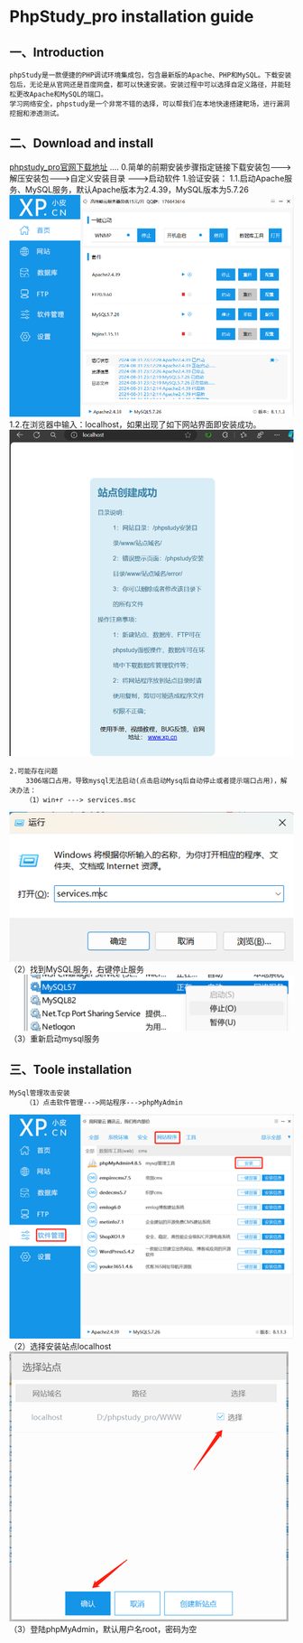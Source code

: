 # PhpStudy_pro installation guide

## 一、Introduction
    phpStudy是一款便捷的PHP调试环境集成包，包含最新版的Apache、PHP和MySQL。下载安装包后，无论是从官网还是百度网盘，都可以快速安装。安装过程中可以选择自定义路径，并能轻松更改Apache和MySQL的端口。
    学习网络安全，phpstudy是一个非常不错的选择，可以帮我们在本地快速搭建靶场，进行漏洞挖掘和渗透测试。

## 二、Download and install
[phpstudy_pro官网下载地址](https://www.xp.cn/php-study)
    ....
    0.简单的前期安装步骤指定链接下载安装包--->解压安装包--->自定义安装目录  --->启动软件
    1.验证安装：
        1.1.启动Apache服务、MySQL服务，默认Apache版本为2.4.39，MySQL版本为5.7.26
![phppstudy_index](../../images/phpstudy/phpstudy1.png)
        1.2.在浏览器中输入：localhost，如果出现了如下网站界面即安装成功。
![phppstudy_index](../../images/phpstudy/phpstudy2.png)

    2.可能存在问题
        3306端口占用，导致mysql无法启动(点击启动Mysq后自动停止或者提示端口占用)，解决办法：
        （1）win+r ---> services.msc
![phppstudy_index](../../images/phpstudy/phpstudy_solution1.1.png)
        （2）找到MySQL服务，右键停止服务
![phppstudy_index](../../images/phpstudy/phpstudy_solution1.2.png)
        （3）重新启动mysql服务

## 三、Toole installation
    MySql管理攻击安装
        （1）点击软件管理--->网站程序--->phpMyAdmin
![phppstudy_index](../../images/phpstudy/phpstudy_tools1.1.png)
        （2）选择安装站点localhost
![phppstudy_index](../../images/phpstudy/phpstudy_tools1.2.png)
        （3）登陆phpMyAdmin，默认用户名root，密码为空
